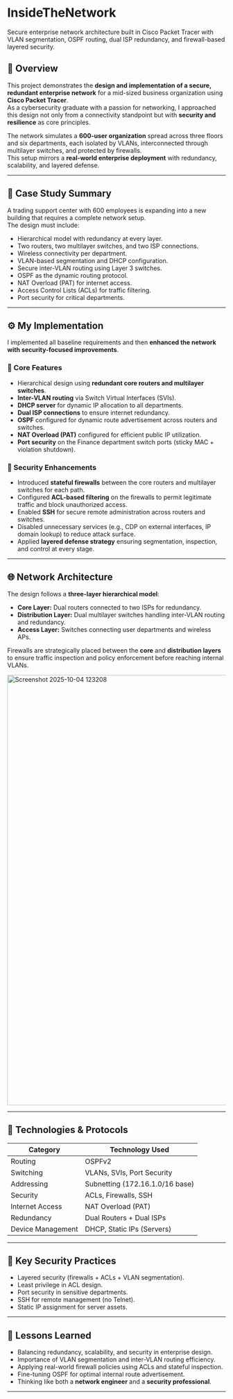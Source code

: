 # InsideTheNetwork
Secure enterprise network architecture built in Cisco Packet Tracer with VLAN segmentation, OSPF routing, dual ISP redundancy, and firewall-based layered security.


## 📘 Overview

This project demonstrates the **design and implementation of a secure, redundant enterprise network** for a mid-sized business organization using **Cisco Packet Tracer**.  
As a cybersecurity graduate with a passion for networking, I approached this design not only from a connectivity standpoint but with **security and resilience** as core principles.

The network simulates a **600-user organization** spread across three floors and six departments, each isolated by VLANs, interconnected through multilayer switches, and protected by firewalls.  
This setup mirrors a **real-world enterprise deployment** with redundancy, scalability, and layered defense.

---

## 🏢 Case Study Summary

A trading support center with 600 employees is expanding into a new building that requires a complete network setup.  
The design must include:

- Hierarchical model with redundancy at every layer.  
- Two routers, two multilayer switches, and two ISP connections.  
- Wireless connectivity per department.  
- VLAN-based segmentation and DHCP configuration.  
- Secure inter-VLAN routing using Layer 3 switches.  
- OSPF as the dynamic routing protocol.  
- NAT Overload (PAT) for internet access.  
- Access Control Lists (ACLs) for traffic filtering.  
- Port security for critical departments.  

---

## ⚙️ My Implementation

I implemented all baseline requirements and then **enhanced the network with security-focused improvements**.  

### 🔧 Core Features
- Hierarchical design using **redundant core routers and multilayer switches**.  
- **Inter-VLAN routing** via Switch Virtual Interfaces (SVIs).  
- **DHCP server** for dynamic IP allocation to all departments.  
- **Dual ISP connections** to ensure internet redundancy.  
- **OSPF** configured for dynamic route advertisement across routers and switches.  
- **NAT Overload (PAT)** configured for efficient public IP utilization.  
- **Port security** on the Finance department switch ports (sticky MAC + violation shutdown).  

### 🔐 Security Enhancements
- Introduced **stateful firewalls** between the core routers and multilayer switches for each path.  
- Configured **ACL-based filtering** on the firewalls to permit legitimate traffic and block unauthorized access.  
- Enabled **SSH** for secure remote administration across routers and switches.  
- Disabled unnecessary services (e.g., CDP on external interfaces, IP domain lookup) to reduce attack surface.  
- Applied **layered defense strategy** ensuring segmentation, inspection, and control at every stage.  

---

## 🌐 Network Architecture

The design follows a **three-layer hierarchical model**:
- **Core Layer:** Dual routers connected to two ISPs for redundancy.  
- **Distribution Layer:** Dual multilayer switches handling inter-VLAN routing and redundancy.  
- **Access Layer:** Switches connecting user departments and wireless APs.  

Firewalls are strategically placed between the **core** and **distribution layers** to ensure traffic inspection and policy enforcement before reaching internal VLANs.


<img width="1917" height="992" alt="Screenshot 2025-10-04 123208" src="https://github.com/user-attachments/assets/5a911986-ebe1-44c3-ad67-52dfc5037a0e" />

---

## 🧩 Technologies & Protocols

| Category | Technology Used |
|-----------|------------------|
| Routing | OSPFv2 |
| Switching | VLANs, SVIs, Port Security |
| Addressing | Subnetting (172.16.1.0/16 base) |
| Security | ACLs, Firewalls, SSH |
| Internet Access | NAT Overload (PAT) |
| Redundancy | Dual Routers + Dual ISPs |
| Device Management | DHCP, Static IPs (Servers) |

---

## 🧱 Key Security Practices

- Layered security (firewalls + ACLs + VLAN segmentation).  
- Least privilege in ACL design.  
- Port security in sensitive departments.  
- SSH for remote management (no Telnet).  
- Static IP assignment for server assets.  

---

## 🧠 Lessons Learned

- Balancing redundancy, scalability, and security in enterprise design.  
- Importance of VLAN segmentation and inter-VLAN routing efficiency.  
- Applying real-world firewall policies using ACLs and stateful inspection.  
- Fine-tuning OSPF for optimal internal route advertisement.  
- Thinking like both a **network engineer** and a **security professional**.

---


